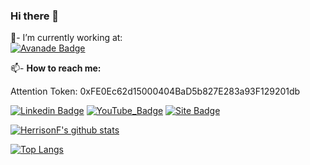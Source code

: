 ### Hi there 👋

💼- I’m currently working at: 
<br/>
[![Avanade Badge](https://global-uploads.webflow.com/5dd26389edfe6a292b73e07d/5f1aa4dff88485c338b6ce05_1281230.png)](https://www.avanade.com/pt-br)
<br/>

📫- <b>How to reach me:</b> <br/>

Attention Token: 0xFE0Ec62d15000404BaD5b827E283a93F129201db

[![Linkedin Badge](https://img.shields.io/badge/%20-LinkedIn-blue?style=for-the-badge&logo=linkedin)](https://www.linkedin.com/in/herrison-féres-423023103)
[![YouTube_Badge](https://img.shields.io/badge/-YouTube-red?style=for-the-badge&logo=youtube)](https://www.youtube.com/channel/UCWcJHypnsac0_E_YsOaFApA)
[![Site Badge](https://img.shields.io/static/v1?&message=Currículo&color=important)](https://herrisonf.github.io/)

[![HerrisonF's github stats](https://github-readme-stats.vercel.app/api?username=HerrisonF&show_icons=true&theme=highcontrast)](https://github.com/anuraghazra/github-readme-stats)

 <!--[![stats](https://cr-skills-chart-widget.azurewebsites.net/api/api?username=abel13)]()-->
 [![Top Langs](https://github-readme-stats.vercel.app/api/top-langs/?username=HerrisonF&layout=demo&theme=highcontrast)](https://github.com/anuraghazra/github-readme-stats)

